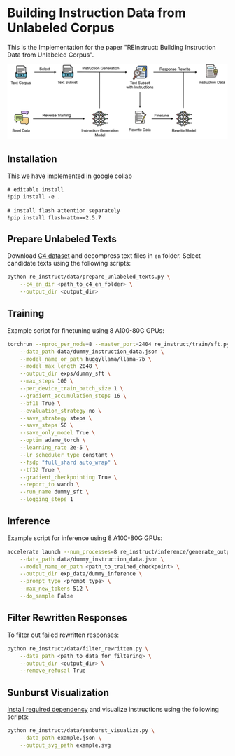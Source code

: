 # Building Instruction Data from Unlabeled Corpus

This is the Implementation for the paper "REInstruct: Building Instruction Data from Unlabeled Corpus".

![Overview](assets/overview.png)

## Installation

This we have implemented in google collab
```
# editable install
!pip install -e .

# install flash attention separately
!pip install flash-attn==2.5.7
```

## Prepare Unlabeled Texts

Download [C4 dataset](https://huggingface.co/datasets/allenai/c4) and decompress text files in `en` folder. Select candidate texts using the following scripts:

```bash
python re_instruct/data/prepare_unlabeled_texts.py \
    --c4_en_dir <path_to_c4_en_folder> \
    --output_dir <output_dir>
```

## Training

Example script for finetuning using 8 A100-80G GPUs:

```bash
torchrun --nproc_per_node=8 --master_port=2404 re_instruct/train/sft.py \
    --data_path data/dummy_instruction_data.json \
    --model_name_or_path huggyllama/llama-7b \
    --model_max_length 2048 \
    --output_dir exps/dummy_sft \
    --max_steps 100 \
    --per_device_train_batch_size 1 \
    --gradient_accumulation_steps 16 \
    --bf16 True \
    --evaluation_strategy no \
    --save_strategy steps \
    --save_steps 50 \
    --save_only_model True \
    --optim adamw_torch \
    --learning_rate 2e-5 \
    --lr_scheduler_type constant \
    --fsdp "full_shard auto_wrap" \
    --tf32 True \
    --gradient_checkpointing True \
    --report_to wandb \
    --run_name dummy_sft \
    --logging_steps 1
```

## Inference

Example script for inference using 8 A100-80G GPUs:

```bash
accelerate launch --num_processes=8 re_instruct/inference/generate_output.py \
    --data_path data/dummy_instruction_data.json \
    --model_name_or_path <path_to_trained_checkpoint> \
    --output_dir exp_data/dummy_inference \
    --prompt_type <prompt_type> \
    --max_new_tokens 512 \
    --do_sample False
```

## Filter Rewritten Responses

To filter out failed rewritten responses:

```bash
python re_instruct/data/filter_rewritten.py \
    --data_path <path_to_data_for_filtering> \
    --output_dir <output_dir> \
    --remove_refusal True
```

## Sunburst Visualization

[Install required dependency](https://github.com/nikitakit/self-attentive-parser#installation) and visualize instructions using the following scripts:

```bash
python re_instruct/data/sunburst_visualize.py \
    --data_path example.json \
    --output_svg_path example.svg
```
